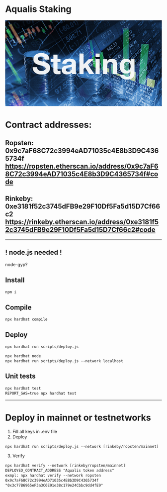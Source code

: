 # Aqualis Staking

![STAKING](./img.png)

# Contract addresses:

## Ropsten: 0x9c7aF68C72c3994eAD71035c4E8b3D9C4365734f https://ropsten.etherscan.io/address/0x9c7aF68C72c3994eAD71035c4E8b3D9C4365734f#code

## Rinkeby: 0xe3181f52c3745dFB9e29F10Df5Fa5d15D7Cf66c2 https://rinkeby.etherscan.io/address/0xe3181f52c3745dFB9e29F10Df5Fa5d15D7Cf66c2#code

---

## ! node.js needed !

node-gyp?

## Install

```shell
npm i
```

## Compile

```shell
npx hardhat compile
```

## Deploy

```shell
npx hardhat run scripts/deploy.js
```

```shell
npx hardhat node
npx hardhat run scripts/deploy.js --network localhost
```

## Unit tests

```shell
npx hardhat test
REPORT_GAS=true npx hardhat test
```

---

# Deploy in mainnet or testnetworks

1. Fill all keys in .env file
2. Deploy

```shell
npx hardhat run scripts/deploy.js --network [rinkeby/ropsten/mainnet]
```

3. Verify

```shell
npx hardhat verify --network [rinkeby/ropsten/mainnet] DEPLOYED_CONTRACT_ADDRESS "Aqualis token address"
exmpl: npx hardhat verify --network ropsten 0x9c7aF68C72c3994eAD71035c4E8b3D9C4365734f "0x3c77B6965eF3a3C6E91e38c179e24Cbbc9dd4fE9"
```
